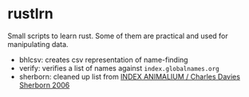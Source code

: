 # rustlrn

Small scripts to learn rust. Some of them are practical and used for
manipulating data.

* bhlcsv: creates csv representation of name-finding
* verify: verifies a list of names against ``index.globalnames.org``
* sherborn: cleaned up list from [INDEX ANIMALIUM / Charles Davies Sherborn 2006][sherborn]


[sherborn]: https://www.sil.si.edu/DigitalCollections/indexanimalium/TaxonomicNames/

